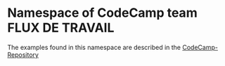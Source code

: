 # Namespace of CodeCamp team FLUX DE TRAVAIL

The examples found in this namespace are described in the [CodeCamp-Repository](https://github.com/Baloise-CodeCamp-2022/flux-de-travail)